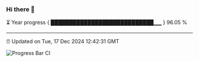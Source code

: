 ### Hi there 👋

⏳ Year progress { ████████████████████████████▁▁ } 96.05 %

---

⏰ Updated on Tue, 17 Dec 2024 12:42:31 GMT

![Progress Bar CI](https://github.com/liununu/liununu/workflows/Progress%20Bar%20CI/badge.svg)
